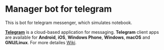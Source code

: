 <h1>Manager bot for telegram</h1>
<p>This is bot for telegram messenger, which simulates notebook.</p>
<p><b><a href="https://web.telegram.org/#/login">Telegram</a></b> is a cloud-based application for messaging. <b>Telegram</b> client apps are available for <b>Android</b>, <b>iOS</b>, <b>Windows Phone</b>, <b>Windows</b>, <b>macOS</b> and <b>GNU/Linux</b>. For more detailes <a href="https://en.wikipedia.org/wiki/Telegram_(software)">Wiki</a>.</p>
